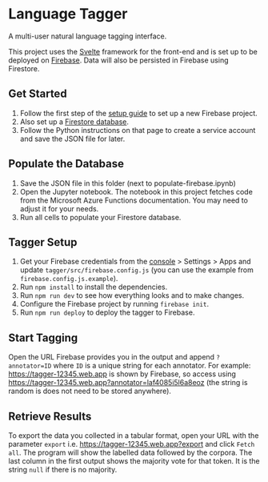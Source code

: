 # Language Tagger

A multi-user natural language tagging interface.

This project uses the [Svelte](https://svelte.dev) framework for the front-end and is set up to be deployed on [Firebase](https://firebase.google.com). Data will also be persisted in Firebase using Firestore.

## Get Started

1. Follow the first step of the [setup guide](https://firebase.google.com/docs/web/setup) to set up a new Firebase project.
1. Also set up a [Firestore database](https://firebase.google.com/docs/firestore/quickstart).
1. Follow the Python instructions on that page to create a service account and save the JSON file for later.

## Populate the Database

1. Save the JSON file in this folder (next to populate-firebase.ipynb)
1. Open the Jupyter notebook. The notebook in this project fetches code from the Microsoft Azure Functions documentation. You may need to adjust it for your needs.
1. Run all cells to populate your Firestore database.

## Tagger Setup

1. Get your Firebase credentials from the [console](https://console.firebase.google.com/u/0/) > Settings > Apps and update `tagger/src/firebase.config.js` (you can use the example from `firebase.config.js.example`).
1. Run `npm install` to install the dependencies.
1. Run `npm run dev` to see how everything looks and to make changes.
1. Configure the Firebase project by running `firebase init`.
1. Run `npm run deploy` to deploy the tagger to Firebase.

## Start Tagging

Open the URL Firebase provides you in the output and append `?annotator=ID` where `ID` is a unique string for each annotator. For example: https://tagger-12345.web.app is shown by Firebase, so access using https://tagger-12345.web.app?annotator=laf4085i5l6a8eoz (the string is random is does not need to be stored anywhere).

## Retrieve Results

To export the data you collected in a tabular format, open your URL with the parameter `export` i.e. https://tagger-12345.web.app?export and click `Fetch all`. The program will show the labelled data followed by the corpora. The last column in the first output shows the majority vote for that token. It is the string `null` if there is no majority.
